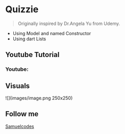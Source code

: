 # Quizzie

> Originally inspired by Dr.Angela Yu from Udemy. 
- Using Model and named Constructor 
- Using dart Lists

## Youtube Tutorial
### Youtube: 

## Visuals

![](images/image.png 250x250)

## Follow me 
[Samuelcodes](https://www.instagram.com/samuelcodes)
